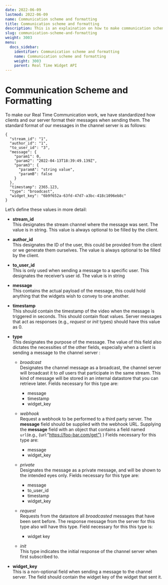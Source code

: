 ```yaml
---
date: 2022-06-09
lastmod: 2022-06-09
name: Communication scheme and formatting
title: Communication scheme and formatting
description: This is an explaination on how to make communication scheme and formatting.
slug: communication-scheme-and-formatting
weight: 3003
menu:
  docs_sidebar:
    identifier: Communication scheme and formatting
    name: Communication scheme and formatting
    weight: 3003
    parent: Real Time Widget API
---
```

# Communication Scheme and Formatting
To make our Real Time Communication work, we have standardized how clients and our server format their messages when sending them. The standard format of our messages in the channel server is as follows:


```
{
  "stream_id": "1", 
  "author_id": "1",
  "to_user_id": "3",
  "message": {
    "param1": 0,
    "param2": "2022-04-13T18:39:49.139Z",
    "param3": {
      "paramA": "string value",
      "paramB": false
    }
  },
  "timestamp": 2365.123,
  "type": "broadcast",
  "widget_key": "6b9f652a-63fd-47d7-a3bc-418c1096eb8c"
}
```


Let’s define these values in more detail:



* **stream_id**  
    This designates the stream channel where the message was sent. The value is in string. This value is always optional to be filled by the client.

* **author_id**  
    This designates the ID of the user, this could be provided from the client or we generate them ourselves. The value is always optional to be filled by the client.

* **to_user_id**  
    This is only used when sending a message to a specific user. This designates the receiver’s user id. The value is in string

* **message**  
    This contains the actual payload of the message, this could hold anything that the widgets wish to convey to one another.

* **timestamp**  
    This should contain the timestamp of the video when the message is triggered in seconds. This should contain float values. Server messages that act as responses (e.g., _request_ or _init_ types) should have this value as 0.

* **type**  
    This designates the purpose of the message. The value of this field also dictates the necessities of the other fields, especially when a client is sending a message to the channel server :

    * _broadcast_  
        Designates the channel message as a broadcast, the channel server will broadcast it to _all_ users that participate in the same stream. This kind of message will be stored in an internal datastore that you can retrieve later. Fields necessary for this type are:
      * message
      * timestamp
      * widget_key
   
    * _webhook_  
        Request a webhook to be performed to a third party server. The **message** field should be supplied with the webhook URL. Supplying the **message** field with an object that contains a field named `url`(e.g., {url:”https://foo-bar.com/get”} ) Fields necessary for this type are:
      * message
      * widget_key
   
    * _private_   
        Designates the message as a private message, and will be shown to the intended eyes only. Fields necessary for this type are:

        * message
        * to_user_id
        * timestamp
        * widget_key

    * _request_  
        Requests from the datastore all _broadcasted_ messages that have been sent before. The response message from the server for this type also will have this type. Field necessary for this this type is:  
      * widget key
    * _init_  
        This type indicates the initial response of the channel server when first subscribed to.

* **widget_key**  
    This is a non-optional field when sending a message to the channel server. The field should contain the widget key of the widget that sent it.
